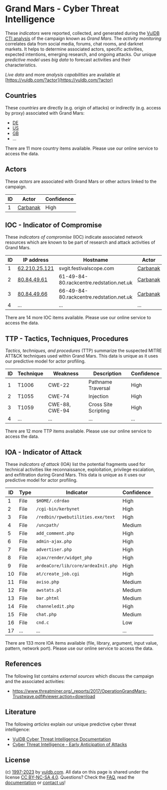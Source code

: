 # Grand Mars - Cyber Threat Intelligence

These _indicators_ were reported, collected, and generated during the [VulDB CTI analysis](https://vuldb.com/?kb.cti) of the campaign known as _Grand Mars_. The _activity monitoring_ correlates data from social media, forums, chat rooms, and darknet markets. It helps to determine associated actors, specific activities, expected intentions, emerging research, and ongoing attacks. Our unique _predictive model_ uses _big data_ to forecast activities and their characteristics.

_Live data_ and more _analysis capabilities_ are available at [https://vuldb.com/?actor](https://vuldb.com/?actor)

## Countries

These _countries_ are directly (e.g. origin of attacks) or indirectly (e.g. access by proxy) associated with Grand Mars:

* [DE](https://vuldb.com/?country.de)
* [US](https://vuldb.com/?country.us)
* [GB](https://vuldb.com/?country.gb)
* ...

There are 11 more country items available. Please use our online service to access the data.

## Actors

These _actors_ are associated with Grand Mars or other actors linked to the campaign.

ID | Actor | Confidence
-- | ----- | ----------
1 | [Carbanak](https://vuldb.com/?actor.carbanak) | High

## IOC - Indicator of Compromise

These _indicators of compromise_ (IOC) indicate associated network resources which are known to be part of research and attack activities of Grand Mars.

ID | IP address | Hostname | Actor | Confidence
-- | ---------- | -------- | ----- | ----------
1 | [62.210.25.121](https://vuldb.com/?ip.62.210.25.121) | svgit.festivalscope.com | [Carbanak](https://vuldb.com/?actor.carbanak) | High
2 | [80.84.49.61](https://vuldb.com/?ip.80.84.49.61) | 61-49-84-80.rackcentre.redstation.net.uk | [Carbanak](https://vuldb.com/?actor.carbanak) | High
3 | [80.84.49.66](https://vuldb.com/?ip.80.84.49.66) | 66-49-84-80.rackcentre.redstation.net.uk | [Carbanak](https://vuldb.com/?actor.carbanak) | High
4 | ... | ... | ... | ...

There are 14 more IOC items available. Please use our online service to access the data.

## TTP - Tactics, Techniques, Procedures

_Tactics, techniques, and procedures_ (TTP) summarize the suspected MITRE ATT&CK techniques used within Grand Mars. This data is unique as it uses our predictive model for actor profiling.

ID | Technique | Weakness | Description | Confidence
-- | --------- | -------- | ----------- | ----------
1 | T1006 | CWE-22 | Pathname Traversal | High
2 | T1055 | CWE-74 | Injection | High
3 | T1059 | CWE-88, CWE-94 | Cross Site Scripting | High
4 | ... | ... | ... | ...

There are 12 more TTP items available. Please use our online service to access the data.

## IOA - Indicator of Attack

These _indicators of attack_ (IOA) list the potential fragments used for technical activities like reconnaissance, exploitation, privilege escalation, and exfiltration during Grand Mars. This data is unique as it uses our predictive model for actor profiling.

ID | Type | Indicator | Confidence
-- | ---- | --------- | ----------
1 | File | `$HOME/.cdrdao` | High
2 | File | `/cgi-bin/kerbynet` | High
3 | File | `/redbin/rpwebutilities.exe/text` | High
4 | File | `/uncpath/` | Medium
5 | File | `add_comment.php` | High
6 | File | `admin-ajax.php` | High
7 | File | `advertiser.php` | High
8 | File | `ajax/render/widget_php` | High
9 | File | `ardeaCore/lib/core/ardeaInit.php` | High
10 | File | `at/create_job.cgi` | High
11 | File | `aviso.php` | Medium
12 | File | `awstats.pl` | Medium
13 | File | `bar.phtml` | Medium
14 | File | `channeledit.php` | High
15 | File | `chat.php` | Medium
16 | File | `cnd.c` | Low
17 | ... | ... | ...

There are 133 more IOA items available (file, library, argument, input value, pattern, network port). Please use our online service to access the data.

## References

The following list contains _external sources_ which discuss the campaign and the associated activities:

* https://www.threatminer.org/_reports/2017/OperationGrandMars-Trustwave.pdf#viewer.action=download

## Literature

The following _articles_ explain our unique predictive cyber threat intelligence:

* [VulDB Cyber Threat Intelligence Documentation](https://vuldb.com/?kb.cti)
* [Cyber Threat Intelligence - Early Anticipation of Attacks](https://www.scip.ch/en/?labs.20201022)

## License

(c) [1997-2023](https://vuldb.com/?kb.changelog) by [vuldb.com](https://vuldb.com/?kb.about). All data on this page is shared under the license [CC BY-NC-SA 4.0](https://creativecommons.org/licenses/by-nc-sa/4.0/). Questions? Check the [FAQ](https://vuldb.com/?kb.faq), read the [documentation](https://vuldb.com/?kb) or [contact us](https://vuldb.com/?contact)!
